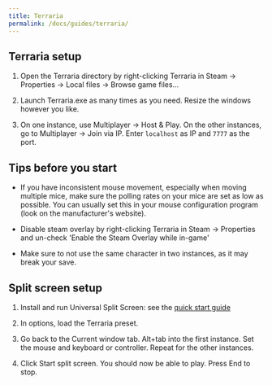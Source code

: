 ```yaml
---
title: Terraria
permalink: /docs/guides/terraria/
---
```


## Terraria setup
1. Open the Terraria directory by right-clicking Terraria in Steam -> Properties -> Local files -> Browse game files...

1. Launch Terraria.exe as many times as you need. Resize the windows however you like.

1. On one instance, use Multiplayer -> Host & Play. On the other instances, go to Multiplayer -> Join via IP. Enter `localhost` as IP and `7777` as the port.

## Tips before you start
* If you have inconsistent mouse movement, especially when moving multiple mice, make sure the polling rates on your mice are set as low as possible. You can usually set this in your mouse configuration program (look on the manufacturer's website).

* Disable steam overlay by right-clicking Terraria in Steam -> Properties and un-check 'Enable the Steam Overlay while in-game'

* Make sure to not use the same character in two instances, as it may break your save.

## Split screen setup
1. Install and run Universal Split Screen: see the [quick start guide](https://universalsplitscreen.github.io/docs/quickstart/)

1. In options, load the Terraria preset.

1. Go back to the Current window tab. Alt+tab into the first instance. Set the mouse and keyboard or controller. Repeat for the other instances.

1. Click Start split screen. You should now be able to play. Press End to stop. 
